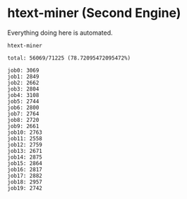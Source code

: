 # htext-miner (Second Engine)

Everything doing here is automated.

```
htext-miner

total: 56069/71225 (78.72095472095472%)

job0: 3069
job1: 2849
job2: 2662
job3: 2804
job4: 3108
job5: 2744
job6: 2800
job7: 2764
job8: 2720
job9: 2661
job10: 2763
job11: 2558
job12: 2759
job13: 2671
job14: 2875
job15: 2864
job16: 2817
job17: 2882
job18: 2957
job19: 2742
```